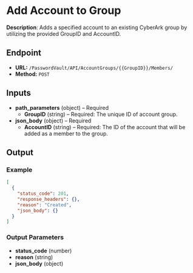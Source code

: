 # Add Account to Group

**Description**: Adds a specified account to an existing CyberArk group by utilizing the provided GroupID and AccountID.

## Endpoint

- **URL:** `/PasswordVault/API/AccountGroups/{{GroupID}}/Members/`
- **Method:** `POST`
## Inputs

- **path_parameters** (object) – Required
  - **GroupID** (string) – Required: The unique ID of account group.
- **json_body** (object) – Required
  - **AccountID** (string) – Required: The ID of the account that will be added as a member to the group.
## Output

### Example

```json
[
  {
    "status_code": 201,
    "response_headers": {},
    "reason": "Created",
    "json_body": {}
  }
]
```
### Output Parameters

- **status_code** (number)
- **reason** (string)
- **json_body** (object)